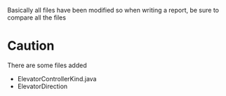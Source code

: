Basically all files have been modified so when writing a report, be sure to compare all the files

# Caution
There are some files added

- ElevatorControllerKind.java
- ElevatorDirection
